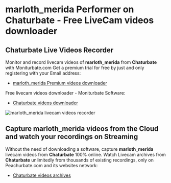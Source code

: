 # marloth_merida Performer on Chaturbate - Free LiveCam videos downloader

## Chaturbate Live Videos Recorder

Monitor and record livecam videos of **marloth_merida** from **Chaturbate** with Moniturbate.com
Get a premium trial for free by just and only registering with your Email address:
* [marloth_merida Premium videos downloader](https://moniturbate.com/request-demo-licence-key.html)

Free livecam videos downloader - Moniturbate Software:
* [Chaturbate videos downloader](https://moniturbate.com/moniturbate-download-software.html)

![marloth_merida livecam videos recorder](https://peachurnet.com/templates/moniturbate-software.png)


## Capture marloth_merida videos from the Cloud and watch your recordings on Streaming

Without the need of downloading a software, capture **marloth_merida** livecam videos from **Chaturbate** 100% online.
Watch Livecam archives from **Chaturbate** unlimitedly from thousands of existing recordings, only on Peachurbate.com and its websites network:
* [Chaturbate videos archives](https://peachurnet.com/)
